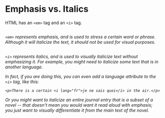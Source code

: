 # Emphasis vs. Italics

HTML has an `<em>` tag and an `<i>` tag.


## <em>

`<em>` represents *emphasis*, and is used to stress a certain word or phrase.  Although it will italicize the text, it should not be used for visual purposes.


## <i>

`<i>` represents *italics*, and is used to visually italicize text without emphasizing it.  For example, you might need to italicize some text that is in another language.

In fact, if you are doing this, you can even add a language attribute to the `<i>` tag, like this:

`<p>There is a certain <i lang="fr">je ne sais quoi</i> in the air.</p>`

Or you might want to italicize an entire journal entry that is a subset of a novel -- that doesn't mean you would want it read aloud with emphasis; you just want to visually differentiate it from the main text of the novel.